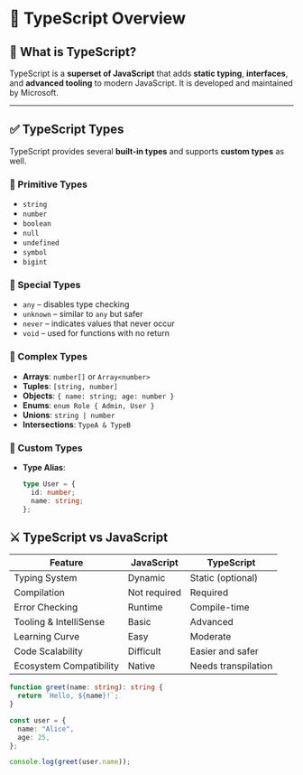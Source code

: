 
# 📘 TypeScript Overview

## 🔹 What is TypeScript?

TypeScript is a **superset of JavaScript** that adds **static typing**, **interfaces**, and **advanced tooling** to modern JavaScript. It is developed and maintained by Microsoft.

---

## ✅ TypeScript Types

TypeScript provides several **built-in types** and supports **custom types** as well.

### 🔸 Primitive Types

- `string`
- `number`
- `boolean`
- `null`
- `undefined`
- `symbol`
- `bigint`

### 🔸 Special Types

- `any` – disables type checking
- `unknown` – similar to `any` but safer
- `never` – indicates values that never occur
- `void` – used for functions with no return

### 🔸 Complex Types

- **Arrays**: `number[]` or `Array<number>`
- **Tuples**: `[string, number]`
- **Objects**: `{ name: string; age: number }`
- **Enums**: `enum Role { Admin, User }`
- **Unions**: `string | number`
- **Intersections**: `TypeA & TypeB`

### 🔸 Custom Types

- **Type Alias**:
  ```ts
  type User = {
    id: number;
    name: string;
  };


## ⚔️ TypeScript vs JavaScript

| Feature                 | JavaScript   | TypeScript          |
| -----------------------| -------------| --------------------|
| Typing System           | Dynamic      | Static (optional)   |
| Compilation             | Not required | Required            |
| Error Checking          | Runtime      | Compile-time        |
| Tooling & IntelliSense  | Basic        | Advanced            |
| Learning Curve          | Easy         | Moderate            |
| Code Scalability        | Difficult    | Easier and safer    |
| Ecosystem Compatibility | Native       | Needs transpilation |



```ts
function greet(name: string): string {
  return `Hello, ${name}!`;
}

const user = {
  name: "Alice",
  age: 25,
};

console.log(greet(user.name));

